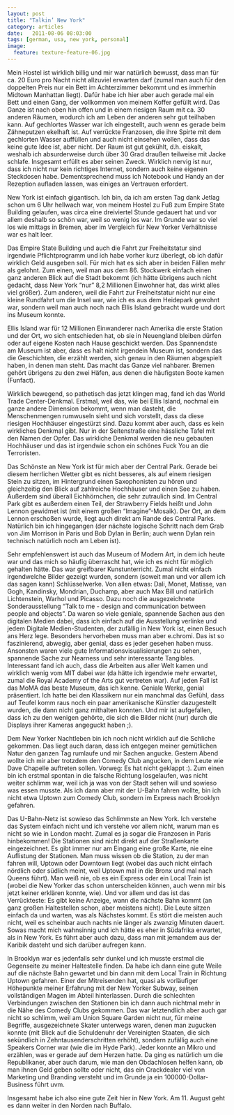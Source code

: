 ```yaml
---
layout: post
title: "Talkin’ New York"
category: articles
date:   2011-08-06 08:03:00
tags: [german, usa, new york, personal]
image:
  feature: texture-feature-06.jpg
---
```



Mein Hostel ist wirklich billig und mir war natürlich bewusst, dass man für ca. 20 Euro pro Nacht nicht allzuviel erwarten darf (zumal man auch für den doppelten Preis nur ein Bett im Achterzimmer bekommt und es immerhin Midtown Manhattan liegt). Dafür habe ich hier aber auch gerade mal ein Bett und einen Gang, der vollkommen von meinem Koffer gefüllt wird. Das Ganze ist nach oben hin offen und in einem riesigen Raum mit ca. 30 anderen Räumen, wodurch ich am Leben der anderen sehr gut teilhaben kann. 
Auf gechlortes Wasser war ich eingestellt, auch wenn es gerade beim Zähneputzen ekelhaft ist. Auf verrückte Franzosen, die ihre Spirte mit dem gechlorten Wasser auffüllen und auch nicht einsehen wollen, dass das keine gute Idee ist, aber nicht.
Der Raum ist gut gekühlt, d.h. eiskalt, weshalb ich absurderweise durch über 30 Grad draußen teilweise mit Jacke schlafe.
Insgesamt erfüllt es aber seinen Zweck. Wirklich nervig ist nur, dass ich nicht nur kein richtiges Internet, sondern auch keine eigenen Steckdosen habe. Dementsprechend muss ich Notebook und Handy an der Rezeption aufladen lassen, was einiges an Vertrauen erfordert.

New York ist einfach gigantisch. Ich bin, da ich am ersten Tag dank Jetlag schon um 6 Uhr hellwach war, von meinem Hostel zu Fuß zum Empire State Building gelaufen, was circa eine dreiviertel Stunde gedauert hat und vor allem deshalb so schön war, weil so wenig los war. Im Grunde war so viel los wie mittags in Bremen, aber im Vergleich für New Yorker Verhältnisse war es halt leer. 

Das Empire State Building und auch die Fahrt zur Freiheitstatur sind irgendwie Pflichtprogramm und ich habe vorher kurz überlegt, ob ich dafür wirklich Geld ausgeben soll. Für mich hat es sich aber in beiden Fällen mehr als gelohnt. Zum einen, weil man aus dem 86. Stockwerk einfach einen ganz anderen Blick auf die Stadt bekommt (ich hätte übrigens auch nicht gedacht, dass New York “nur” 8,2 Millionen Einwohner hat, das wirkt alles viel größer). Zum anderen, weil die Fahrt zur Freiheitstatur nicht nur eine kleine Rundfahrt um die Insel war, wie ich es aus dem Heidepark gewohnt war, sondern weil man auch noch nach Ellis Island gebracht wurde und dort ins Museum konnte. 

Ellis Island war für 12 Millionen Einwanderer nach Amerika die erste Station und der Ort, wo sich entschieden hat, ob sie in Neuengland bleiben dürfen oder auf eigene Kosten nach Hause geschickt werden. Das Spannendste am Museum ist aber, dass es halt nicht irgendein Museum ist, sondern das die Geschichten, die erzählt werden, sich genau in den Räumen abgespielt haben, in denen man steht. Das macht das Ganze viel nahbarer. Bremen gehört übrigens zu den zwei Häfen, aus denen die häufigsten Boote kamen (Funfact).

Wirklich bewegend, so pathetisch das jetzt klingen mag, fand ich das World Trade Center-Denkmal. Erstmal, weil das, wie bei Ellis Island, nochmal ein ganze andere Dimension bekommt, wenn man dasteht, die Menschenmengen rumwuseln sieht und sich vorstellt, dass da diese riesigen Hochhäuser eingestürzt sind. Dazu kommt aber auch, dass es kein wirkliches Denkmal gibt. Nur in der Seitenstraße eine hässliche Tafel mit den Namen der Opfer. Das wirkliche Denkmal werden die neu gebauten Hochhäuser und das ist irgendwie schon ein schönes Fuck You an die Terroristen.

Das Schönste an New York ist für mich aber der Central Park. Gerade bei diesem herrlichen Wetter gibt es nicht besseres, als auf einem riesigen Stein zu sitzen, im Hintergrund einen Saxophonisten zu hören und gleichzeitig den Blick auf zahlreiche Hochhäuser und einen See zu haben. Außerdem sind überall Eichhörnchen, die sehr zutraulich sind. Im Central Park gibt es außerdem einen Teil, der Strawberry Fields heißt und John Lennon gewidmet ist (mit einem großen “Imagine”-Mosaik). Der Ort, an dem Lennon erschoßen wurde, liegt auch direkt am Rande des Central Parks. Natürlich bin ich hingegangen (der nächste logische Schritt nach dem Grab von Jim Morrison in Paris und Bob Dylan in Berlin; auch wenn Dylan rein technisch natürlich noch am Leben ist).

Sehr empfehlenswert ist auch das Museum of Modern Art, in dem ich heute war und das mich so häufig überrascht hat, wie ich es nicht für möglich gehalten hätte. Das war greifbarer Kunstunterricht. Zumal nicht einfach irgendwelche Bilder gezeigt wurden, sondern (soweit man und vor allem ich das sagen kann) Schlüsselwerke. Von allen etwas: Dali, Monet, Matisse, van Gogh, Kandinsky, Mondrian, Duchamp, aber auch Max Bill und natürlich Lichtenstein, Warhol und Picasso. Dazu noch die ausgezeichnete Sonderausstellung “Talk to me - design and communication between people and objects”. Da waren so viele geniale, spannende Sachen aus den digitalen Medien dabei, dass ich einfach auf die Ausstellung verlinke und jedem Digitale Medien-Studenten, der zufällig in New York ist, einen Besuch ans Herz lege. Besonders hervorheben muss man aber e.chromi. Das ist so faszinierend, abwegig, aber genial, dass es jeder gesehen haben muss. Ansonsten waren viele gute Informationsvisualisierungen zu sehen, spannende Sache zur Nearness und sehr interessante Tangibles. Interessant fand ich auch, dass die Arbeiten aus aller Welt kamen und wirklich wenig vom MIT dabei war (da hätte ich irgendwie mehr erwartet, zumal die Royal Academy of the Arts gut vertreten war).
Auf jeden Fall ist das MoMA das beste Museum, das ich kenne. Geniale Werke, genial präsentiert. Ich hatte bei den Klassikern nur ein manchmal das Gefühl, dass auf Teufel komm raus noch ein paar amerikanische Künstler dazugestellt wurden, die dann nicht ganz mithalten konnten. Und mir ist aufgefallen, dass ich zu den wenigen gehörte, die sich die Bilder nicht (nur) durch die Displays ihrer Kameras angeguckt haben ;).

Dem New Yorker Nachtleben bin ich noch nicht wirklich auf die Schliche gekommen. Das liegt auch daran, dass ich entgegen meiner gemütlichen Natur den ganzen Tag rumlaufe und mir Sachen angucke. Gestern Abend wollte ich mir aber trotzdem den Comedy Club angucken, in dem Leute wie Dave Chapelle auftreten sollen. Vorweg: Es hat nicht geklappt :). Zum einen bin ich erstmal spontan in die falsche Richtung losgelaufen, was nicht weiter schlimm war, weil ich ja was von der Stadt sehen will und sowieso was essen musste. Als ich dann aber mit der U-Bahn fahren wollte, bin ich nicht etwa Uptown zum Comedy Club, sondern im Express nach Brooklyn gefahren. 

Das U-Bahn-Netz ist sowieso das Schlimmste an New York. Ich verstehe das System einfach nicht und ich verstehe vor allem nicht, warum man es nicht so wie in London macht. Zumal es ja sogar die Franzosen in Paris hinbekommen! Die Stationen sind nicht direkt auf der Straßenkarte eingezeichnet. Es gibt immer nur am Eingang eine große Karte, nie eine Auflistung der Stationen. Man muss wissen ob die Station, zu der man fahren will, Uptown oder Downtown liegt (wobei das auch nicht einfach nördlich oder südlich meint, weil Uptown mal in die Bronx und mal nach Queens führt). Man weiß nie, ob es ein Express oder ein Local Train ist (wobei die New Yorker das schon unterscheiden können, auch wenn mir bis jetzt keiner erklären konnte, wie). Und vor allem und das ist das Verrückteste: Es gibt keine Anzeige, wann die nächste Bahn kommt (an ganz großen Haltestellen schon, aber meistens nicht). Die Leute sitzen einfach da und warten, was als Nächstes kommt. Es stört die meisten auch nicht, weil es scheinbar auch nachts nie länger als zwanzig Minuten dauert. Sowas macht mich wahnsinnig und ich hätte es eher in Südafrika erwartet, als in New York. Es führt aber auch dazu, dass man mit jemandem aus der Karibik dasteht und sich darüber aufregen kann.

In Brooklyn war es jedenfalls sehr dunkel und ich musste erstmal die Gegenseite zu meiner Haltestelle finden. Da habe ich dann eine gute Weile auf die nächste Bahn gewartet und bin dann mit dem Local Train in Richtung Uptown gefahren. Einer der Mitreisenden hat, quasi als vorläufiger Höhepunkte meiner Erfahrung mit der New Yorker Subway, seinen vollständigen Magen im Abteil hinterlassen. Durch die schlechten Verbindungen zwischen den Stationen bin ich dann auch nichtmal mehr in die Nähe des Comedy Clubs gekommen. Das war letztendlich aber auch gar nicht so schlimm, weil am Union Square Garden nicht nur, für meine Begriffe, ausgezeichnete Skater unterwegs waren, denen man zugucken konnte (mit Blick auf die Schuldenuhr der Vereinigten Staaten, die sich sekündlich in Zehntausenderschritten erhöht), sondern zufällig auch eine Speakers Corner war (wie die im Hyde Park). Jeder konnte an Mikro und erzählen, was er gerade auf dem Herzen hatte. Da ging es natürlich um die Republikaner, aber auch darum, wie man den Obdachlosen helfen kann, ob man ihnen Geld geben sollte oder nicht, das ein Crackdealer viel von Marketing und Branding versteht und im Grunde ja ein 100000-Dollar-Business führt uvm.

Insgesamt habe ich also eine gute Zeit hier in New York. Am 11. August geht es dann weiter in den Norden nach Buffalo. 